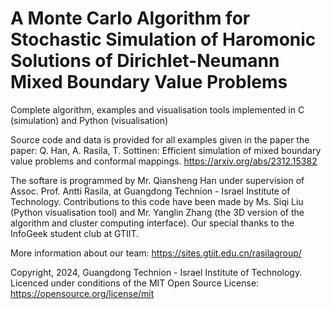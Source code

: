 # A Monte Carlo Algorithm for Stochastic Simulation of Haromonic Solutions of Dirichlet-Neumann Mixed Boundary Value Problems

Complete algorithm, examples and visualisation tools implemented in C (simulation) and Python (visualisation)

Source code and data is provided for all examples given in the paper the paper:
Q. Han, A. Rasila, T. Sottinen: Efficient simulation of mixed boundary value problems and conformal mappings. https://arxiv.org/abs/2312.15382

The softare is programmed by Mr. Qiansheng Han under supervision of Assoc. Prof. Antti Rasila, at Guangdong Technion - Israel Institute of Technology. Contributions to this code have been made by Ms. Siqi Liu (Python visualisation tool) and Mr. Yanglin Zhang (the 3D version of the algorithm and cluster computing interface). Our special thanks to the InfoGeek student club at GTIIT.

More information about our team: https://sites.gtiit.edu.cn/rasilagroup/

Copyright, 2024, Guangdong Technion - Israel Institute of Technology.
Licenced under conditions of the MIT Open Source License: https://opensource.org/license/mit

